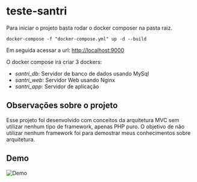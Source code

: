 # teste-santri

Para iniciar o projeto basta rodar o docker composer na pasta raiz.
```
docker-compose -f "docker-compose.yml" up -d --build
```
Em seguida acessar a url: [http://localhost:9000](http://localhost:9000)

O docker compose irá criar 3 dockers:
 - *santri_db*: Servidor de banco de dados usando MySql
 - *santri_web*: Servidor Web usando Nginx
 - *santri_app*: Servidor de aplicação
 
 ## Observações sobre o projeto
 Esse projeto foi desenvolvido com conceitos da arquitetura MVC sem utilizar nenhum tipo de framework, apenas PHP puro. O objetivo de não utilizar nenhum framework foi para demostrar meus conhecimentos sobre arquitetura.

## Demo
![Demo](https://github.com/gilsonterra/teste-santri/blob/master/demo.gif)
